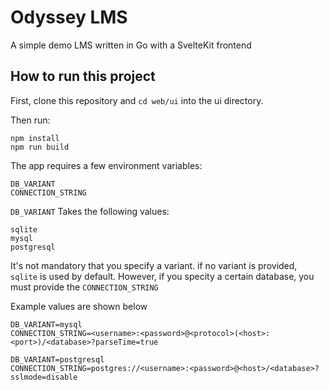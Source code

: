 # Odyssey LMS
A simple demo LMS written in Go with a SvelteKit frontend

## How to run this project

First, clone this repository and ```cd web/ui``` into the ui directory.

Then run:
```
npm install
npm run build
```

The app requires a few environment variables:

```
DB_VARIANT
CONNECTION_STRING
```

```DB_VARIANT``` Takes the following values:

```
sqlite
mysql
postgresql
```
It's not mandatory that you specify a variant. if no variant is provided, ```sqlite``` is used by default. However, if you specity a certain database, you must provide the ```CONNECTION_STRING```

Example values are shown below

```
DB_VARIANT=mysql
CONNECTION_STRING=<username>:<password>@<protocol>(<host>:<port>)/<database>?parseTime=true

DB_VARIANT=postgresql
CONNECTION_STRING=postgres://<username>:<password>@<host>/<database>?sslmode=disable
```
